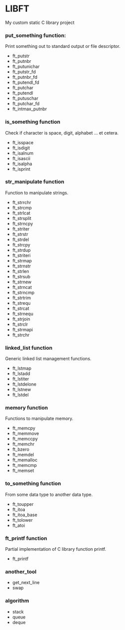 # LIBFT

My custom static C library project<br>

### put_something function:
Print something out to standard output or file descriptor.
- ft_putstr
- ft_putnbr
- ft_putunichar
- ft_putstr_fd
- ft_putnbr_fd
- ft_putendl_fd
- ft_putchar
- ft_putendl
- ft_putuschar
- ft_putchar_fd
- ft_intmax_putnbr

### is_something function
Check if character is space, digit, alphabet ... et cetera.
- ft_isspace
- ft_isdigit
- ft_isalnum
- ft_isascii
- ft_isalpha
- ft_isprint

### str_manipulate function
Function to manipulate strings.
- ft_strrchr
- ft_strcmp
- ft_strlcat
- ft_strsplit
- ft_strncpy
- ft_striter
- ft_strstr
- ft_strdel
- ft_strcpy
- ft_strdup
- ft_striteri
- ft_strmap
- ft_strnstr
- ft_strlen
- ft_strsub
- ft_strnew
- ft_strncat
- ft_strncmp
- ft_strtrim
- ft_strequ
- ft_strcat
- ft_strnequ
- ft_strjoin
- ft_strclr
- ft_strmapi
- ft_strchr

### linked_list function
Generic linked list management functions.
- ft_lstmap
- ft_lstadd
- ft_lstiter
- ft_lstdelone
- ft_lstnew
- ft_lstdel

### memory function
Functions to manipulate memory.
- ft_memcpy
- ft_memmove
- ft_memccpy
- ft_memchr
- ft_bzero
- ft_memdel
- ft_memalloc
- ft_memcmp
- ft_memset

### to_something function
From some data type to another data type.
- ft_toupper
- ft_itoa
- ft_itoa_base
- ft_tolower
- ft_atoi

### ft_printf function
Partial implementation of C library function printf.
- ft_printf

### another_tool
- get_next_line
- swap

### algorithm
- stack
- queue
- deque
